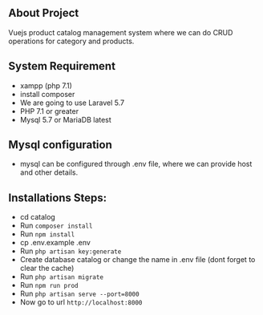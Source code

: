 ## About Project

Vuejs product catalog management system where we can do CRUD operations for category and products.

## System Requirement
- xampp (php 7.1)
- install composer
- We are going to use Laravel 5.7
- PHP 7.1 or greater
- Mysql 5.7 or MariaDB latest

## Mysql configuration
- mysql can be configured through .env file, where we can provide host and other details.

## Installations Steps:
- cd catalog
- Run `composer install`
- Run `npm install`
- cp .env.example .env
- Run `php artisan key:generate`
- Create database catalog or change the name in .env file (dont forget to clear the cache)
- Run `php artisan migrate`
- Run `npm run prod`
- Run `php artisan serve --port=8000`
- Now go to url `http://localhost:8000`